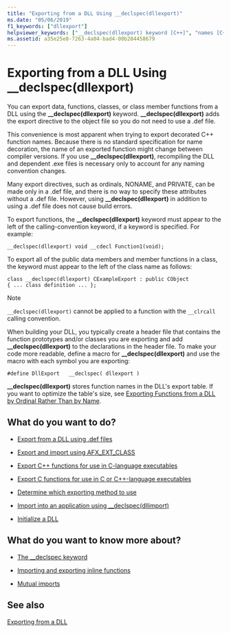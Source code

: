 ```yaml
---
title: "Exporting from a DLL Using __declspec(dllexport)"
ms.date: "05/06/2019"
f1_keywords: ["dllexport"]
helpviewer_keywords: ["__declspec(dllexport) keyword [C++]", "names [C++], DLL exports by", "export directives [C++]", "exporting DLLs [C++], __declspec(dllexport) keyword"]
ms.assetid: a35e25e8-7263-4a04-bad4-00b284458679
---
```

# Exporting from a DLL Using __declspec(dllexport)

You can export data, functions, classes, or class member functions from a DLL using the **__declspec(dllexport)** keyword. **__declspec(dllexport)** adds the export directive to the object file so you do not need to use a .def file.

This convenience is most apparent when trying to export decorated C++ function names. Because there is no standard specification for name decoration, the name of an exported function might change between compiler versions. If you use **__declspec(dllexport)**, recompiling the DLL and dependent .exe files is necessary only to account for any naming convention changes.

Many export directives, such as ordinals, NONAME, and PRIVATE, can be made only in a .def file, and there is no way to specify these attributes without a .def file. However, using **__declspec(dllexport)** in addition to using a .def file does not cause build errors.

To export functions, the **__declspec(dllexport)** keyword must appear to the left of the calling-convention keyword, if a keyword is specified. For example:

```
__declspec(dllexport) void __cdecl Function1(void);
```

To export all of the public data members and member functions in a class, the keyword must appear to the left of the class name as follows:

```
class __declspec(dllexport) CExampleExport : public CObject
{ ... class definition ... };
```

> [!NOTE]
>  `__declspec(dllexport)` cannot be applied to a function with the `__clrcall` calling convention.

When building your DLL, you typically create a header file that contains the function prototypes and/or classes you are exporting and add **__declspec(dllexport)** to the declarations in the header file. To make your code more readable, define a macro for **__declspec(dllexport)** and use the macro with each symbol you are exporting:

```
#define DllExport   __declspec( dllexport )
```

**__declspec(dllexport)** stores function names in the DLL's export table. If you want to optimize the table's size, see [Exporting Functions from a DLL by Ordinal Rather Than by Name](exporting-functions-from-a-dll-by-ordinal-rather-than-by-name.md).

## What do you want to do?

- [Export from a DLL using .def files](exporting-from-a-dll-using-def-files.md)

- [Export and import using AFX_EXT_CLASS](exporting-and-importing-using-afx-ext-class.md)

- [Export C++ functions for use in C-language executables](exporting-cpp-functions-for-use-in-c-language-executables.md)

- [Export C functions for use in C or C++-language executables](exporting-c-functions-for-use-in-c-or-cpp-language-executables.md)

- [Determine which exporting method to use](determining-which-exporting-method-to-use.md)

- [Import into an application using __declspec(dllimport)](importing-into-an-application-using-declspec-dllimport.md)

- [Initialize a DLL](run-time-library-behavior.md#initializing-a-dll)

## What do you want to know more about?

- [The __declspec keyword](../cpp/declspec.md)

- [Importing and exporting inline functions](importing-and-exporting-inline-functions.md)

- [Mutual imports](mutual-imports.md)

## See also

[Exporting from a DLL](exporting-from-a-dll.md)
